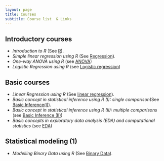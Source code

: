 ```yaml
---
layout: page
title: Courses
subtitle: Course list  & Links
---
```



Introductory courses
--------------------

-   *Introduction to R* (See [R](https://github.com/eR-Biostat/Courses/tree/master/Introductory%20Courses/Introduction%20to%20R)).
-   *Simple linear regression using R* (See [Regression](https://github.com/eR-Biostat/Courses/tree/master/Introductory%20Courses/Introduction%20to%20statistical%20modeling%20using%20R/Simple%20linear%20regression)).
-   *One-way ANOVA using R* (see [ANOVA](https://github.com/eR-Biostat/Courses/tree/master/Introductory%20Courses/Introduction%20to%20statistical%20modeling%20using%20R/One%20way%20ANOVA))
-   *Logistic Regression using R* (see [Logistic regression](https://github.com/eR-Biostat/Courses/tree/master/Introductory%20Courses/Introduction%20to%20statistical%20modeling%20using%20R/Logistic%20regression))

Basic courses
-------------

-   *Linear Regression using R* (See [linear regression](https://github.com/eR-Biostat/Courses/tree/master/Basic%20courses/Linear%20Regression%20using%20R)).
-   *Basic concept in statistical inference using R (I): single comparison*(See [Basic Inference(I)](https://github.com/eR-Biostat/Courses/tree/master/Basic%20courses/Basic%20concepts%20of%20statistical%20inference%20using%20R%20-I)).
-   *Basic concept in statistical inference using R (II): multiple comparisons* (see [Basic Inference (II)](https://github.com/eR-Biostat/Courses/tree/master/Basic%20courses/Basic%20concept%20in%20statistical%20inference%20using%20R%20-II))
-   *Basic concepts in exploratory data analysis (EDA) and computational statistics* (see [EDA](https://github.com/eR-Biostat/Courses/tree/master/Basic%20courses/Basic%20concepts%20in%20exploratory%20data%20analysis%20-EDA-%20and%20computational%20statistics))


Statistical modeling (1)
-----------------------

-   *Modelling Binary Data using R* (See [Binary Data](https://github.com/eR-Biostat/Courses/tree/master/Statistical%20modeling%20(1)/Modelling%20Binary%20Data%20using%20R)).

